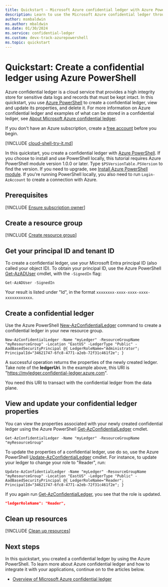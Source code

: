 ```yaml
---
title: Quickstart – Microsoft Azure confidential ledger with Azure PowerShell
description: Learn to use the Microsoft Azure confidential ledger through Azure PowerShell
author: msmbaldwin
ms.author: mbaldwin
ms.date: 01/30/2024
ms.service: confidential-ledger
ms.custom: devx-track-azurepowershell
ms.topic: quickstart
---
```


# Quickstart: Create a confidential ledger using Azure PowerShell

Azure confidential ledger is a cloud service that provides a high integrity store for sensitive data logs and records that must be kept intact. In this quickstart, you use [Azure PowerShell](/powershell/azure/) to create a confidential ledger, view and update its properties, and delete it. For more information on Azure confidential ledger and examples of what can be stored in a confidential ledger, see [About Microsoft Azure confidential ledger](overview.md).

If you don't have an Azure subscription, create a [free account](https://azure.microsoft.com/free/?WT.mc_id=A261C142F) before you begin.

[!INCLUDE [cloud-shell-try-it.md](~/reusable-content/ce-skilling/azure/includes/cloud-shell-try-it.md)]

In this quickstart, you create a confidential ledger with [Azure PowerShell](/powershell/azure/). If you choose to install and use PowerShell locally, this tutorial requires Azure PowerShell module version 1.0.0 or later. Type `$PSVersionTable.PSVersion` to find the version. If you need to upgrade, see [Install Azure PowerShell module](/powershell/azure/install-azure-powershell). If you're running PowerShell locally, you also need to run `Login-AzAccount` to create a connection with Azure.

## Prerequisites

[!INCLUDE [Ensure subscription owner](./includes/ensure-subscription-owner.md)]

## Create a resource group

[!INCLUDE [Create resource group](../../includes/powershell-rg-create.md)]

## Get your principal ID and tenant ID

To create a confidential ledger, use your Microsoft Entra principal ID (also called your object ID). To obtain your principal ID, use the Azure PowerShell [Get-AzADUser](/powershell/module/az.resources/get-azaduser) cmdlet, with the `-SignedIn` flag:

```azurepowershell
Get-AzADUser -SignedIn
```

Your result is listed under "Id", in the format `xxxxxxxx-xxxx-xxxx-xxxx-xxxxxxxxxxxx`.

## Create a confidential ledger

Use the Azure PowerShell [New-AzConfidentialLedger](/powershell/module/az.confidentialledger/new-azconfidentialledger) command to create a confidential ledger in your new resource group.

```azurepowershell
New-AzConfidentialLedger -Name "myLedger" -ResourceGroupName "myResourceGroup" -Location "EastUS" -LedgerType "Public" -AadBasedSecurityPrincipal @{ LedgerRoleName="Administrator"; PrincipalId="34621747-6fc8-4771-a2eb-72f31c461f2e"; }

```

A successful operation returns the properties of the newly created ledger. Take note of the **ledgerUri**. In the example above, this URI is "https://myledger.confidential-ledger.azure.com".

You need this URI to transact with the confidential ledger from the data plane.

## View and update your confidential ledger properties

You can view the properties associated with your newly created confidential ledger using the Azure PowerShell [Get-AzConfidentialLedger](/powershell/module/az.confidentialledger/get-azconfidentialledger) cmdlet.

```azurepowershell
Get-AzConfidentialLedger -Name "myLedger" -ResourceGroupName "myResourceGroup"
```

To update the properties of a confidential ledger, use do so, use the Azure PowerShell [Update-AzConfidentialLedger](/powershell/module/az.confidentialledger/update-azconfidentialledger) cmdlet. For instance, to update your ledger to change your role to "Reader", run:

```azurepowershell
Update-AzConfidentialLedger -Name "myLedger" -ResourceGroupName "myResourceGroup" -Location "EastUS" -LedgerType "Public" -AadBasedSecurityPrincipal @{ LedgerRoleName="Reader"; PrincipalId="34621747-6fc8-4771-a2eb-72f31c461f2e"; }
```

If you again run [Get-AzConfidentialLedger](/powershell/module/az.confidentialledger/get-azconfidentialledger), you see that the role is updated.

```json
"ledgerRoleName": "Reader",
```

## Clean up resources

[!INCLUDE [Clean up resources](../../includes/powershell-rg-delete.md)]

## Next steps

In this quickstart, you created a confidential ledger by using the Azure PowerShell. To learn more about Azure confidential ledger and how to integrate it with your applications, continue on to the articles below.

- [Overview of Microsoft Azure confidential ledger](overview.md)
